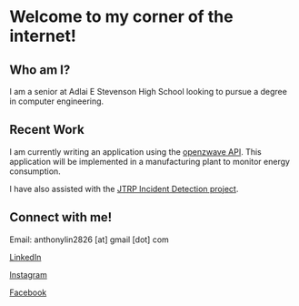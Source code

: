 # Welcome to my corner of the internet!

## Who am I?

I am a senior at Adlai E Stevenson High School looking to pursue a degree in computer engineering.

## Recent Work

I am currently writing an application using the [openzwave API](http://www.openzwave.com/). This application will be implemented in a manufacturing plant to monitor energy consumption.

I have also assisted with the [JTRP Incident Detection project](https://et.iupui.edu/research/images/jtrp-incident-detect.pdf).

## Connect with me!

Email: anthonylin2826 \[at\] gmail \[dot\] com

[LinkedIn](https://www.linkedin.com/in/anthony-lin-8a515a1b4/)

[Instagram](https://www.instagram.com/anth0nylin/?hl=en)

[Facebook]()
